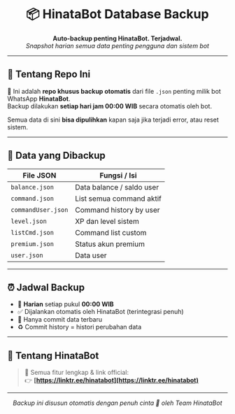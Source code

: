 <h1 align="center">📦 HinataBot Database Backup</h1>
<p align="center">
  <b>Auto-backup penting HinataBot. Terjadwal.</b><br/>
  <i>Snapshot harian semua data penting pengguna dan sistem bot</i>
</p>

---

## 🔐 Tentang Repo Ini

📁 Ini adalah **repo khusus backup otomatis** dari file `.json` penting milik bot WhatsApp **HinataBot**.  
Backup dilakukan **setiap hari jam 00:00 WIB** secara otomatis oleh bot.

Semua data di sini **bisa dipulihkan** kapan saja jika terjadi error, atau reset sistem.

---

## 🧠 Data yang Dibackup

| File JSON          | Fungsi / Isi                                |
|--------------------|----------------------------------------------|
| `balance.json`     | Data balance / saldo user                      |
| `command.json`     | List semua command aktif                    |
| `commandUser.json` | Command history by user                     |
| `level.json`       | XP dan level sistem                         |
| `listCmd.json`     | Command list custom                         |
| `premium.json`     | Status akun premium                         |
| `user.json`        | Data user     |

---

## ⏰ Jadwal Backup

- 📅 **Harian** setiap pukul **00:00 WIB**
- ✅ Dijalankan otomatis oleh HinataBot (terintegrasi penuh)
- 🧠 Hanya commit data terbaru
- ♻️ Commit history = histori perubahan data

---

## 🤖 Tentang HinataBot

> 📌 Semua fitur lengkap & link official:  
> 👉 **[https://linktr.ee/hinatabot](https://linktr.ee/hinatabot)**

---

<p align="center"><i>Backup ini disusun otomatis dengan penuh cinta 💙 oleh Team HinataBot</i></p>
